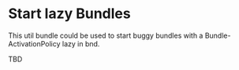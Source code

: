 # Start lazy Bundles

This util bundle could be used to start buggy bundles with a Bundle-ActivationPolicy lazy in bnd.
 
TBD